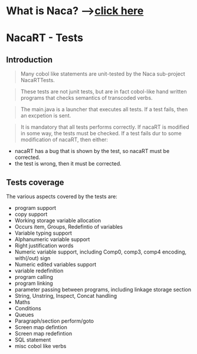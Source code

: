 # What is Naca? -->[click here](Naca0201.md) #

# NacaRT - Tests #

## Introduction ##

> Many cobol like statements are unit-tested by the Naca sub-project NacaRTTests.

> These tests are not junit tests, but are in fact cobol-like hand written programs that checks semantics of transcoded verbs.

> The main.java is a launcher that executes all tests.
> If a test fails, then an excpetion is sent.

> It is mandatory that all tests performs correctly.
> If nacaRT is modified in some way, the tests must be checked. If a test fails dur to some modification of nacaRT, then either:

  * nacaRT has a bug that is shown by the test, so nacaRT must be corrected.
  * the test is wrong, then it must be corrected.

## Tests coverage ##

The various aspects covered by the tests are:

  * program support
  * copy support
  * Working storage variable allocation
  * Occurs item, Groups, Redefintio of variables
  * Variable typing support
  * Alphanumeric variable support
  * Right justification words
  * Numeric variable support, including Comp0, comp3, comp4 encoding, with(/out) sign
  * Numeric edited variables support
  * variable redefinition
  * program calling
  * program linking
  * parameter passing between programs, including linkage storage section
  * String, Unstring, Inspect, Concat handling
  * Maths
  * Conditions
  * Queues
  * Paragraph/section perform/goto
  * Screen map defintion
  * Screen map redefintion
  * SQL statement
  * misc cobol like verbs